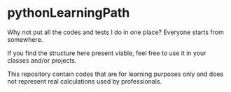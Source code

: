 # pythonLearningPath

Why not put all the codes and tests I do in one place? Everyone starts from somewhere.

If you find the structure here present viable, feel free to use it in your classes and/or projects.

This repository contain codes that are for learning purposes only and does not represent real calculations used by professionals.